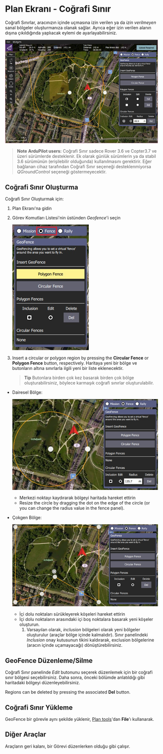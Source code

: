 # Plan Ekranı - Coğrafi Sınır

Coğrafi Sınırlar, aracınızın içinde uçmasına izin verilen ya da *izin verilmeyen* sanal bölgeler oluşturmanıza olanak sağlar. Ayrıca eğer izin verilen alanın dışına çıkıldığında yaplıacak eylemi de ayarlayabilirsiniz.

![Coğrafi Sınır'a geneş bakış](../../../assets/plan/geofence/geofence_overview.jpg)

> **Note** **ArduPilot users:** Coğrafi Sınır sadece Rover 3.6 ve Copter3.7 ve üzeri sürümlerde desteklenir. Ek olarak günlük sürümlerin ya da stabil 3.6 sürümünün (erişilebilir olduğunda) kullanılmasını gerektirir. Eğer bağlanan cihaz tarafından Coğrafi Sınır seçeneği desteklenmiyorsa *QGroundControl* seçeneği göstermeyecektir.

## Coğrafi Sınır Oluşturma

Coğrafi Sınır Oluşturmak için:

1. Plan Ekranı'na gidin
2. Görev Komutları Listesi'nin üstünden *Geofence*'i seçin
    
    ![Coğrafi Sınır butonunu seç](../../../assets/plan/geofence/geofence_select.jpg)

3. Insert a circular or polygon region by pressing the **Circular Fence** or **Polygon Fence** button, respectively. Haritaya yeni bir bölge ve butonların altına sınırlarla ilgili yeni bir liste eklenecektir.
    
    > **Tip** Butonlara birden çok kez basarak birden çok bölge oluşturabilirsiniz, böylece karmaşık coğrafi sınırlar oluşturulabilir.

- Dairesel Bölge:
    
    ![Dairesel Coğrafi Sınır](../../../assets/plan/geofence/geofence_circular.jpg)
    
    - Merkezi noktayı kaydırarak bölgeyi haritada hareket ettirin
    - Resize the circle by dragging the dot on the edge of the circle (or you can change the radius value in the fence panel).

- Çokgen Bölge:
    
    ![Çokgen Coğrafi Sınır](../../../assets/plan/geofence/geofence_polygon.jpg)
    
    - İçi dolu noktaları sürükleyerek köşeleri hareket ettirin
    - İçi dolu noktaların arasındaki içi boş noktalara basarak yeni köşeler oluşturun. 
        1. Varsayılan olarak, *inclusion* bölgeleri olarak yeni bölgeler oluşturulur (araçlar bölge içinde kalmalıdır). Sınır panelindeki *Inclusion* onay kutusunun tikini kaldırarak, exclusion bölgelerine (aracın içinde uçamayacağı) dönüştürebilirsiniz.

## GeoFence Düzenleme/Silme

Coğrafi Sınır panelinde *Edit* butonunu seçerek düzenlemek için bir coğrafi sınır bölgesi seçebilirsiniz. Daha sonra, önceki bölümde anlatıldığı gibi haritadaki bölgeyi düzenleyebilirsiniz.

Regions can be deleted by pressing the associated **Del** button.

## Coğrafi Sınır Yükleme

GeoFence bir görevle aynı şekilde yüklenir, [Plan tools](../PlanView/PlanView.md)'dan **File**'ı kullanarak.

## Diğer Araçlar

Araçların geri kalanı, bir Görevi düzenlerken olduğu gibi çalışır.